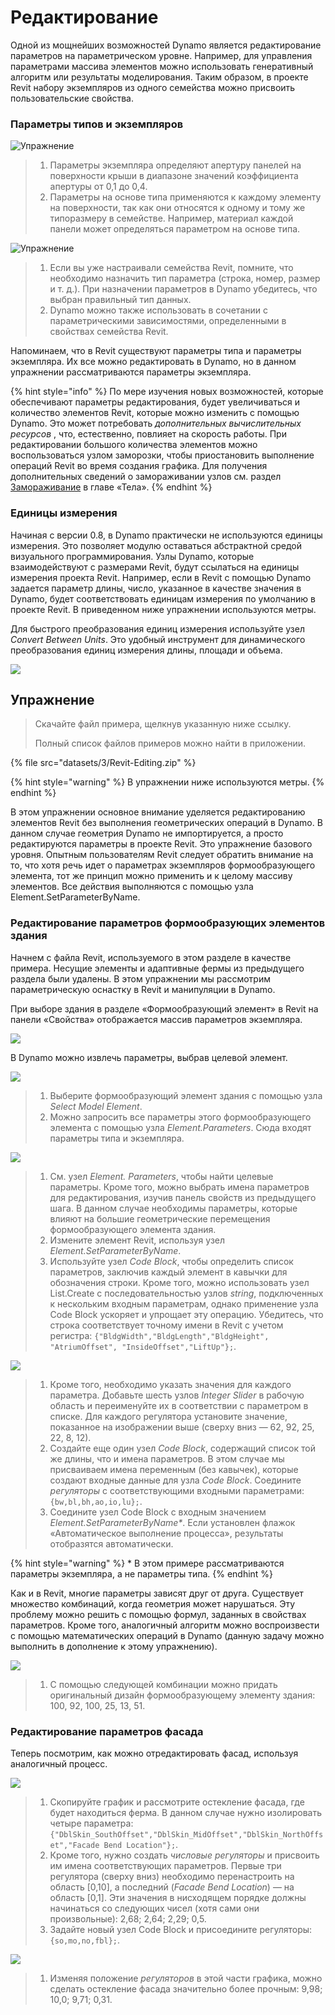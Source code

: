 # Редактирование

Одной из мощнейших возможностей Dynamo является редактирование параметров на параметрическом уровне. Например, для управления параметрами массива элементов можно использовать генеративный алгоритм или результаты моделирования. Таким образом, в проекте Revit набору экземпляров из одного семейства можно присвоить пользовательские свойства.

### Параметры типов и экземпляров

![Упражнение](images/3/32(2).jpg)

> 1. Параметры экземпляра определяют апертуру панелей на поверхности крыши в диапазоне значений коэффициента апертуры от 0,1 до 0,4.
> 2. Параметры на основе типа применяются к каждому элементу на поверхности, так как они относятся к одному и тому же типоразмеру в семействе. Например, материал каждой панели может определяться параметром на основе типа.

![Упражнение](../.gitbook/assets/params.jpg)

> 1. Если вы уже настраивали семейства Revit, помните, что необходимо назначить тип параметра (строка, номер, размер и т. д.). При назначении параметров в Dynamo убедитесь, что выбран правильный тип данных.
> 2. Dynamo можно также использовать в сочетании с параметрическими зависимостями, определенными в свойствах семейства Revit.

Напоминаем, что в Revit существуют параметры типа и параметры экземпляра. Их все можно редактировать в Dynamo, но в данном упражнении рассматриваются параметры экземпляра.

{% hint style="info" %} По мере изучения новых возможностей, которые обеспечивают параметры редактирования, будет увеличиваться и количество элементов Revit, которые можно изменить с помощью Dynamo. Это может потребовать _дополнительных вычислительных ресурсов_ , что, естественно, повлияет на скорость работы. При редактировании большого количества элементов можно воспользоваться узлом заморозки, чтобы приостановить выполнение операций Revit во время создания графика. Для получения дополнительных сведений о замораживании узлов см. раздел [Замораживание](../essential-nodes-and-concepts/5\_geometry-for-computational-design/5-6\_solids.md#freezing) в главе «Тела». {% endhint %}

### Единицы измерения

Начиная с версии 0.8, в Dynamo практически не используются единицы измерения. Это позволяет модулю оставаться абстрактной средой визуального программирования. Узлы Dynamo, которые взаимодействуют с размерами Revit, будут ссылаться на единицы измерения проекта Revit. Например, если в Revit с помощью Dynamo задается параметр длины, число, указанное в качестве значения в Dynamo, будет соответствовать единицам измерения по умолчанию в проекте Revit. В приведенном ниже упражнении используются метры.

Для быстрого преобразования единиц измерения используйте узел _Convert Between Units_. Это удобный инструмент для динамического преобразования единиц измерения длины, площади и объема.

![](images/3/editing-units.jpg)

## Упражнение

> Скачайте файл примера, щелкнув указанную ниже ссылку.
>
> Полный список файлов примеров можно найти в приложении.

{% file src="datasets/3/Revit-Editing.zip" %}

{% hint style="warning" %} В упражнении ниже используются метры. {% endhint %}

В этом упражнении основное внимание уделяется редактированию элементов Revit без выполнения геометрических операций в Dynamo. В данном случае геометрия Dynamo не импортируется, а просто редактируются параметры в проекте Revit. Это упражнение базового уровня. Опытным пользователям Revit следует обратить внимание на то, что хотя речь идет о параметрах экземпляров формообразующего элемента, тот же принцип можно применить и к целому массиву элементов. Все действия выполняются с помощью узла Element.SetParameterByName.

### Редактирование параметров формообразующих элементов здания

Начнем с файла Revit, используемого в этом разделе в качестве примера. Несущие элементы и адаптивные фермы из предыдущего раздела были удалены. В этом упражнении мы рассмотрим параметрическую оснастку в Revit и манипуляции в Dynamo.

При выборе здания в разделе «Формообразующий элемент» в Revit на панели «Свойства» отображается массив параметров экземпляра.

![](images/3/editing-exercise01.jpg)

В Dynamo можно извлечь параметры, выбрав целевой элемент.

![](images/3/editing-exercise02.jpg)

> 1. Выберите формообразующий элемент здания с помощью узла _Select Model Element_.
> 2. Можно запросить все параметры этого формообразующего элемента с помощью узла _Element.Parameters_. Сюда входят параметры типа и экземпляра.

![](images/3/editing-exercise03.jpg)

> 1. См. узел _Element. Parameters_, чтобы найти целевые параметры. Кроме того, можно выбрать имена параметров для редактирования, изучив панель свойств из предыдущего шага. В данном случае необходимы параметры, которые влияют на большие геометрические перемещения формообразующего элемента здания.
> 2. Измените элемент Revit, используя узел _Element.SetParameterByName_.
> 3. Используйте узел _Code Block_, чтобы определить список параметров, заключив каждый элемент в кавычки для обозначения строки. Кроме того, можно использовать узел List.Create с последовательностью узлов _string_, подключенных к нескольким входным параметрам, однако применение узла Code Block ускоряет и упрощает эту операцию. Убедитесь, что строка соответствует точному имени в Revit с учетом регистра: `{"BldgWidth","BldgLength","BldgHeight", "AtriumOffset", "InsideOffset","LiftUp"};`.

![](images/3/editing-exercise04.jpg)

> 1. Кроме того, необходимо указать значения для каждого параметра. Добавьте шесть узлов _Integer Slider_ в рабочую область и переименуйте их в соответствии с параметром в списке. Для каждого регулятора установите значение, показанное на изображении выше (сверху вниз — 62, 92, 25, 22, 8, 12).
> 2. Создайте еще один узел _Code Block_, содержащий список той же длины, что и имена параметров. В этом случае мы присваиваем имена переменным (без кавычек), которые создают входные данные для узла _Code Block_. Соедините _регуляторы_ с соответствующими входными параметрами: `{bw,bl,bh,ao,io,lu};`.
> 3. Соедините узел Code Block с входным значением _Element.SetParameterByName*_. Если установлен флажок «Автоматическое выполнение процесса», результаты отобразятся автоматически.

{% hint style="warning" %} * В этом примере рассматриваются параметры экземпляра, а не параметры типа. {% endhint %}

Как и в Revit, многие параметры зависят друг от друга. Существует множество комбинаций, когда геометрия может нарушаться. Эту проблему можно решить с помощью формул, заданных в свойствах параметров. Кроме того, аналогичный алгоритм можно воспроизвести с помощью математических операций в Dynamo (данную задачу можно выполнить в дополнение к этому упражнению).

![](images/3/editing-exercise05.jpg)

> 1. С помощью следующей комбинации можно придать оригинальный дизайн формообразующему элементу здания: 100, 92, 100, 25, 13, 51.

### Редактирование параметров фасада

Теперь посмотрим, как можно отредактировать фасад, используя аналогичный процесс.

![](images/3/editing-exercise06.jpg)

> 1. Скопируйте график и рассмотрите остекление фасада, где будет находиться ферма. В данном случае нужно изолировать четыре параметра: `{"DblSkin_SouthOffset","DblSkin_MidOffset","DblSkin_NorthOffset","Facade Bend Location"};`.
> 2. Кроме того, нужно создать _числовые регуляторы_ и присвоить им имена соответствующих параметров. Первые три регулятора (сверху вниз) необходимо перенастроить на область [0,10], а последний (_Facade Bend Location_) — на область [0,1]. Эти значения в нисходящем порядке должны начинаться со следующих чисел (хотя сами они произвольные): 2,68; 2,64; 2,29; 0,5.
> 3. Задайте новый узел Code Block и присоедините регуляторы: `{so,mo,no,fbl};`.

![](images/3/editing-exercise07.jpg)

> 1. Изменяя положение _регуляторов_ в этой части графика, можно сделать остекление фасада значительно более прочным: 9,98; 10,0; 9,71; 0,31.
